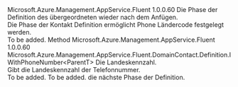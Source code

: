 <Type Name="IWithPhoneCountryCode&lt;ParentT&gt;" FullName="Microsoft.Azure.Management.AppService.Fluent.DomainContact.Definition.IWithPhoneCountryCode&lt;ParentT&gt;">
  <TypeSignature Language="C#" Value="public interface IWithPhoneCountryCode&lt;ParentT&gt;" />
  <TypeSignature Language="ILAsm" Value=".class public interface auto ansi abstract IWithPhoneCountryCode`1&lt;ParentT&gt;" />
  <TypeSignature Language="DocId" Value="T:Microsoft.Azure.Management.AppService.Fluent.DomainContact.Definition.IWithPhoneCountryCode`1" />
  <TypeSignature Language="VB.NET" Value="Public Interface IWithPhoneCountryCode(Of ParentT)" />
  <TypeSignature Language="F#" Value="type IWithPhoneCountryCode&lt;'ParentT&gt; = interface" />
  <AssemblyInfo>
    <AssemblyName>Microsoft.Azure.Management.AppService.Fluent</AssemblyName>
    <AssemblyVersion>1.0.0.60</AssemblyVersion>
  </AssemblyInfo>
  <TypeParameters>
    <TypeParameter Name="ParentT" />
  </TypeParameters>
  <Interfaces />
  <Docs>
    <typeparam name="ParentT">Die Phase der Definition des übergeordneten wieder nach dem Anfügen.</typeparam>
    <summary>
            Die Phase der Kontakt Definition ermöglicht Phone Ländercode festgelegt werden.
            </summary>
    <remarks>To be added.</remarks>
  </Docs>
  <Members>
    <Member MemberName="WithPhoneCountryCode">
      <MemberSignature Language="C#" Value="public Microsoft.Azure.Management.AppService.Fluent.DomainContact.Definition.IWithPhoneNumber&lt;ParentT&gt; WithPhoneCountryCode (Microsoft.Azure.Management.ResourceManager.Fluent.Core.CountryPhoneCode code);" />
      <MemberSignature Language="ILAsm" Value=".method public hidebysig newslot virtual instance class Microsoft.Azure.Management.AppService.Fluent.DomainContact.Definition.IWithPhoneNumber`1&lt;!ParentT&gt; WithPhoneCountryCode(class Microsoft.Azure.Management.ResourceManager.Fluent.Core.CountryPhoneCode code) cil managed" />
      <MemberSignature Language="DocId" Value="M:Microsoft.Azure.Management.AppService.Fluent.DomainContact.Definition.IWithPhoneCountryCode`1.WithPhoneCountryCode(Microsoft.Azure.Management.ResourceManager.Fluent.Core.CountryPhoneCode)" />
      <MemberSignature Language="VB.NET" Value="Public Function WithPhoneCountryCode (code As CountryPhoneCode) As IWithPhoneNumber(Of ParentT)" />
      <MemberSignature Language="F#" Value="abstract member WithPhoneCountryCode : Microsoft.Azure.Management.ResourceManager.Fluent.Core.CountryPhoneCode -&gt; Microsoft.Azure.Management.AppService.Fluent.DomainContact.Definition.IWithPhoneNumber&lt;'ParentT&gt;" Usage="iWithPhoneCountryCode.WithPhoneCountryCode code" />
      <MemberType>Method</MemberType>
      <AssemblyInfo>
        <AssemblyName>Microsoft.Azure.Management.AppService.Fluent</AssemblyName>
        <AssemblyVersion>1.0.0.60</AssemblyVersion>
      </AssemblyInfo>
      <ReturnValue>
        <ReturnType>Microsoft.Azure.Management.AppService.Fluent.DomainContact.Definition.IWithPhoneNumber&lt;ParentT&gt;</ReturnType>
      </ReturnValue>
      <Parameters>
        <Parameter Name="code" Type="Microsoft.Azure.Management.ResourceManager.Fluent.Core.CountryPhoneCode" />
      </Parameters>
      <Docs>
        <param name="code">Die Landeskennzahl.</param>
        <summary>
            Gibt die Landeskennzahl der Telefonnummer.
            </summary>
        <returns>To be added.</returns>
        <remarks>To be added.</remarks>
        <return>die nächste Phase der Definition.</return>
      </Docs>
    </Member>
  </Members>
</Type>